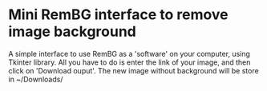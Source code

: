 # Mini RemBG interface to remove image background

A simple interface to use RemBG as a 'software' on your computer, using Tkinter library.
All you have to do is enter the link of your image, and then click on 'Download ouput'.
The new image without background will be store in ~/Downloads/

